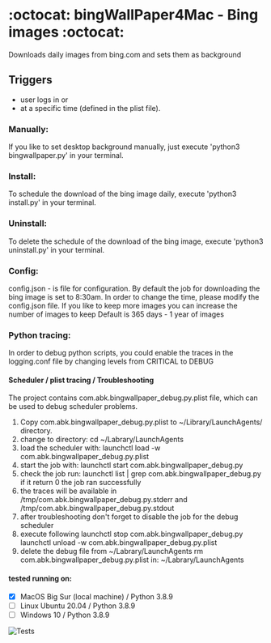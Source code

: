 # :octocat: bingWallPaper4Mac - Bing images :octocat:
Downloads daily images from bing.com and sets them as background

## Triggers
- user logs in or
- at a specific time (defined in the plist file).

### Manually:
If you like to set desktop background manually,
just execute 'python3 bingwallpaper.py' in your terminal.

### Install:
To schedule the download of the bing image daily,
execute 'python3 install.py' in your terminal.

### Uninstall:
To delete the schedule of the download of the bing image,
execute 'python3 uninstall.py' in your terminal.

### Config:
config.json - is file for configuration.
By default the job for downloading the bing image is set to 8:30am.
In order to change the time, please modify the config.json file.
If you like to keep more images you can increase the number of images to keep
Default is 365 days - 1 year of images

### Python tracing:
In order to debug python scripts, you could enable the traces in the
logging.conf file by changing levels from CRITICAL to DEBUG

#### Scheduler / plist tracing / Troubleshooting
The project contains com.abk.bingwallpaper_debug.py.plist file, which can be used to debug scheduler problems.
1. Copy com.abk.bingwallpaper_debug.py.plist to ~/Library/LaunchAgents/ directory.
2. change to directory: cd ~/Labrary/LaunchAgents
3. load the scheduler with: launchctl load -w com.abk.bingwallpaper_debug.py.plist
4. start the job with: launchctl start com.abk.bingwallpaper_debug.py
5. check the job run: launchctl list | grep com.abk.bingwallpaper_debug.py
   if it return 0 the job ran successfully
6. the traces will be available in
   /tmp/com.abk.bingwallpaper_debug.py.stderr
   and
   /tmp/com.abk.bingwallpaper_debug.py.stdout
7. after troubleshooting don't forget to disable the job for the debug scheduler
8. execute following
   launchctl stop com.abk.bingwallpaper_debug.py
   launchctl unload -w com.abk.bingwallpaper_debug.py.plist
9. delete the debug file from ~/Labrary/LaunchAgents
   rm com.abk.bingwallpaper_debug.py.plist in: ~/Labrary/LaunchAgents

#### tested running on:
- [x] MacOS Big Sur (local machine) / Python 3.8.9
- [ ] Linux Ubuntu 20.04  / Python 3.8.9
- [ ] Windows 10 / Python 3.8.9

![Tests](https://github.com/alexbigkid/bingWallPaper/actions/workflows/pipeline.yml/badge.svg)
